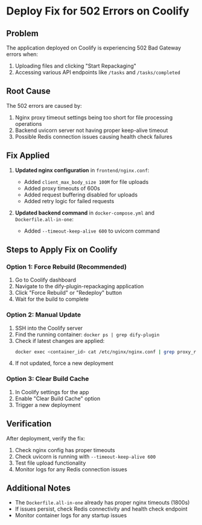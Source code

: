 # Deploy Fix for 502 Errors on Coolify

## Problem
The application deployed on Coolify is experiencing 502 Bad Gateway errors when:
1. Uploading files and clicking "Start Repackaging"
2. Accessing various API endpoints like `/tasks` and `/tasks/completed`

## Root Cause
The 502 errors are caused by:
1. Nginx proxy timeout settings being too short for file processing operations
2. Backend uvicorn server not having proper keep-alive timeout
3. Possible Redis connection issues causing health check failures

## Fix Applied
1. **Updated nginx configuration** in `frontend/nginx.conf`:
   - Added `client_max_body_size 100M` for file uploads
   - Added proxy timeouts of 600s
   - Added request buffering disabled for uploads
   - Added retry logic for failed requests

2. **Updated backend command** in `docker-compose.yml` and `Dockerfile.all-in-one`:
   - Added `--timeout-keep-alive 600` to uvicorn command

## Steps to Apply Fix on Coolify

### Option 1: Force Rebuild (Recommended)
1. Go to Coolify dashboard
2. Navigate to the dify-plugin-repackaging application
3. Click "Force Rebuild" or "Redeploy" button
4. Wait for the build to complete

### Option 2: Manual Update
1. SSH into the Coolify server
2. Find the running container: `docker ps | grep dify-plugin`
3. Check if latest changes are applied:
   ```bash
   docker exec <container_id> cat /etc/nginx/nginx.conf | grep proxy_read_timeout
   ```
4. If not updated, force a new deployment

### Option 3: Clear Build Cache
1. In Coolify settings for the app
2. Enable "Clear Build Cache" option
3. Trigger a new deployment

## Verification
After deployment, verify the fix:
1. Check nginx config has proper timeouts
2. Check uvicorn is running with `--timeout-keep-alive 600`
3. Test file upload functionality
4. Monitor logs for any Redis connection issues

## Additional Notes
- The `Dockerfile.all-in-one` already has proper nginx timeouts (1800s)
- If issues persist, check Redis connectivity and health check endpoint
- Monitor container logs for any startup issues